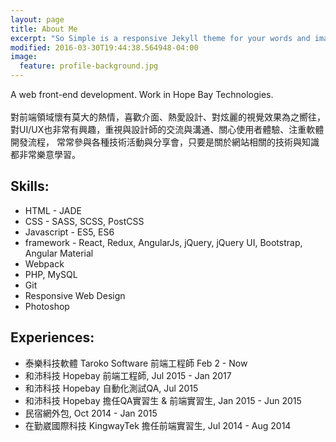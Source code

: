 ```yaml
---
layout: page
title: About Me
excerpt: "So Simple is a responsive Jekyll theme for your words and images."
modified: 2016-03-30T19:44:38.564948-04:00
image:
  feature: profile-background.jpg
---
```


A web front-end development. Work in Hope Bay Technologies.<br><br>
對前端領域懷有莫大的熱情，喜歡介面、熱愛設計、對炫麗的視覺效果為之嚮往， 
對UI/UX也非常有興趣，重視與設計師的交流與溝通、關心使用者體驗、注重軟體開發流程，
常常參與各種技術活動與分享會，只要是關於網站相關的技術與知識都非常樂意學習。

## Skills:

* HTML - JADE
* CSS - SASS, SCSS, PostCSS
* Javascript - ES5, ES6
* framework - React, Redux, AngularJs, jQuery, jQuery UI, Bootstrap, Angular Material
* Webpack
* PHP, MySQL
* Git
* Responsive Web Design
* Photoshop

## Experiences:

* 泰樂科技軟體 Taroko Software 前端工程師 Feb 2 - Now
* 和沛科技 Hopebay 前端工程師, Jul 2015 - Jan 2017
* 和沛科技 Hopebay 自動化測試QA, Jul 2015
* 和沛科技 Hopebay 擔任QA實習生 & 前端實習生, Jan 2015 - Jun 2015
* 民宿網外包, Oct 2014 - Jan 2015
* 在勤崴國際科技 KingwayTek 擔任前端實習生, Jul 2014 - Aug 2014

<script>
  (function(i,s,o,g,r,a,m){i['GoogleAnalyticsObject']=r;i[r]=i[r]||function(){
  (i[r].q=i[r].q||[]).push(arguments)},i[r].l=1*new Date();a=s.createElement(o),
  m=s.getElementsByTagName(o)[0];a.async=1;a.src=g;m.parentNode.insertBefore(a,m)
  })(window,document,'script','https://www.google-analytics.com/analytics.js','ga');

  ga('create', 'UA-78158205-1', 'auto');
  ga('send', 'pageview');

</script>